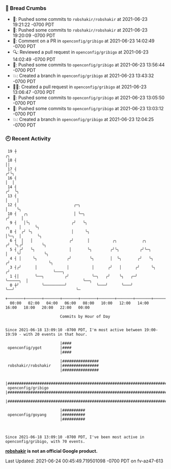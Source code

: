 ### 🍞 Bread Crumbs

 * 🚢: Pushed some commits to `robshakir/robshakir` at 2021-06-23 19:21:22 -0700 PDT
 * 🚢: Pushed some commits to `robshakir/robshakir` at 2021-06-23 19:20:09 -0700 PDT
 * 💬: Comment on a PR in  `openconfig/gribigo` at 2021-06-23 14:02:49 -0700 PDT
 * 🔍: Reviewed a pull request in  `openconfig/gribigo` at 2021-06-23 14:02:49 -0700 PDT
 * 🚢: Pushed some commits to `openconfig/gribigo` at 2021-06-23 13:56:44 -0700 PDT
 * 💥: Created a branch in `openconfig/gribigo` at 2021-06-23 13:43:32 -0700 PDT
 * ✍🏼: Created a pull request in `openconfig/gribigo` at 2021-06-23 13:06:47 -0700 PDT
 * 🚢: Pushed some commits to `openconfig/gribigo` at 2021-06-23 13:05:50 -0700 PDT
 * 🚢: Pushed some commits to `openconfig/gribigo` at 2021-06-23 13:03:12 -0700 PDT
 * 💥: Created a branch in `openconfig/gribigo` at 2021-06-23 12:04:25 -0700 PDT

### 🕘 Recent Activity
```
 19 ┼                                                                                 ╭╮
 18 ┤                                                                                 ││
 17 ┤                                                                                ╭╯╰╮
 16 ┤                                                                                │  │
 14 ┤                                                                               ╭╯  ╰╮
 13 ┤                                                                               │    │
 12 ┤                         ╭─╮                                                   │    ╰╮
 10 ┤   ╭╮                    │ ╰─╮                                                ╭╯     │
  9 ┤   │╰╮                  ╭╯   ╰╮                                         ╭╮    │      ╰╮
  8 ┤  ╭╯ ╰╮                 │     ╰╮                                        │╰─╮  │       ╰╮
  6 ┤  │   │                ╭╯      │          ╭╮           ╭╮              ╭╯  ╰╮╭╯        ╰╮
  5 ┤ ╭╯   ╰╮               │       ╰╮        ╭╯╰╮         ╭╯╰─╮            │    ╰╯          ╰╮
  4 ┤ │     ╰╮             ╭╯        ╰╮       │  ╰╮       ╭╯   ╰╮          ╭╯                 ╰╮
  3 ┤╭╯      │             │          │      ╭╯   │      ╭╯     ╰╮        ╭╯                   ╰───╮
  1 ┤│       ╰──╮         ╭╯          ╰─╮   ╭╯    ╰╮   ╭─╯       ╰─────╮  │                        ╰──╮
  0 ┼╯          ╰─────────╯             ╰───╯      ╰───╯               ╰──╯                           ╰─
    +───────+───────+───────+───────+───────+───────+───────+───────+───────+───────+───────+───────+────
  00:00   02:00   04:00   06:00   08:00   10:00   12:00   14:00   16:00   18:00   20:00   22:00   00:00   

						Commits by Hour of Day


Since 2021-06-18 13:09:10 -0700 PDT, I'm most active between 19:00-19:59 - with 20 events in that hour.

```



```
                        |####
 openconfig/ygot        |####
                        |####

                        |################
 robshakir/robshakir    |################
                        |################

                        |######################################################################
 openconfig/gribigo     |######################################################################
                        |######################################################################

                        |##########
 openconfig/goyang      |##########
                        |##########



Since 2021-06-18 13:09:10 -0700 PDT, I've been most active in openconfig/gribigo, with 70 events.

```
**[robshakir](mailto:robjs@google.com) is not an official Google product.**


Last Updated: 2021-06-24 00:45:49.719501098 -0700 PDT on fv-az47-613
